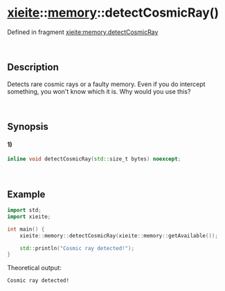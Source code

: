 # [xieite](../../xieite.md)\:\:[memory](../../memory.md)\:\:detectCosmicRay\(\)
Defined in fragment [xieite:memory.detectCosmicRay](../../../src/memory/detect_cosmic_ray.cpp)

&nbsp;

## Description
Detects rare cosmic rays or a faulty memory. Even if you do intercept something, you won't know which it is. Why would you use this?

&nbsp;

## Synopsis
#### 1)
```cpp
inline void detectCosmicRay(std::size_t bytes) noexcept;
```

&nbsp;

## Example
```cpp
import std;
import xieite;

int main() {
    xieite::memory::detectCosmicRay(xieite::memory::getAvailable());

    std::println("Cosmic ray detected!");
}
```
Theoretical output:
```
Cosmic ray detected!
```
